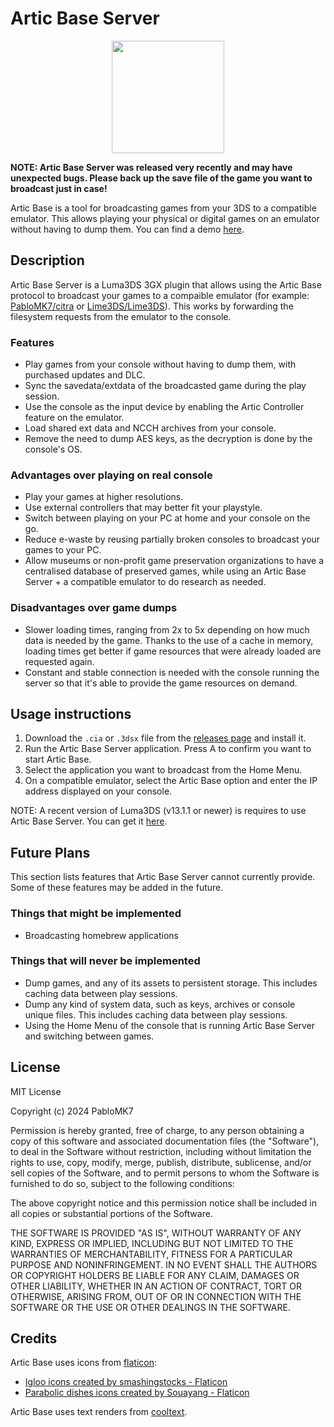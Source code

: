 # Artic Base Server
<p align="center">
<img width="180" height="180" src="https://github.com/PabloMK7/ArticBaseServer/blob/main/images/logo.png?raw=true">
</p>

**NOTE: Artic Base Server was released very recently and may have unexpected bugs. Please back up the save file of the game you want to broadcast just in case!**

Artic Base is a tool for broadcasting games from your 3DS to a compatible emulator. This allows playing your physical or digital games on an emulator without having to dump them. You can find a demo [here](https://www.youtube.com/watch?v=noDz-FnOd2M).

## Description
Artic Base Server is a Luma3DS 3GX plugin that allows using the Artic Base protocol to broadcast your games to a compaible emulator (for example: [PabloMK7/citra](https://github.com/PabloMK7/citra) or [Lime3DS/Lime3DS](https://github.com/Lime3DS/Lime3DS)). This works by forwarding the filesystem requests from the emulator to the console.

### Features
- Play games from your console without having to dump them, with purchased updates and DLC.
- Sync the savedata/extdata of the broadcasted game during the play session.
- Use the console as the input device by enabling the Artic Controller feature on the emulator.
- Load shared ext data and NCCH archives from your console.
- Remove the need to dump AES keys, as the decryption is done by the console's OS.

### Advantages over playing on real console
- Play your games at higher resolutions.
- Use external controllers that may better fit your playstyle.
- Switch between playing on your PC at home and your console on the go.
- Reduce e-waste by reusing partially broken consoles to broadcast your games to your PC.
- Allow museums or non-profit game preservation organizations to have a centralised database of preserved games, while using an Artic Base Server + a compatible emulator to do research as needed.

### Disadvantages over game dumps
- Slower loading times, ranging from 2x to 5x depending on how much data is needed by the game. Thanks to the use of a cache in memory, loading times get better if game resources that were already loaded are requested again.
- Constant and stable connection is needed with the console running the server so that it's able to provide the game resources on demand.

## Usage instructions
1) Download the `.cia` or `.3dsx` file from the [releases page](https://github.com/PabloMK7/ArticBaseServer/releases) and install it.
2) Run the Artic Base Server application. Press A to confirm you want to start Artic Base.
3) Select the application you want to broadcast from the Home Menu.
4) On a compatible emulator, select the Artic Base option and enter the IP address displayed on your console.

NOTE: A recent version of Luma3DS (v13.1.1 or newer) is requires to use Artic Base Server. You can get it [here](https://github.com/LumaTeam/Luma3DS/releases/latest).

## Future Plans
This section lists features that Artic Base Server cannot currently provide. Some of these features may be added in the future.

### Things that might be implemented
- Broadcasting homebrew applications

### Things that will never be implemented
- Dump games, and any of its assets to persistent storage. This includes caching data between play sessions.
- Dump any kind of system data, such as keys, archives or console unique files. This includes caching data between play sessions.
- Using the Home Menu of the console that is running Artic Base Server and switching between games.

## License
MIT License

Copyright (c) 2024 PabloMK7

Permission is hereby granted, free of charge, to any person obtaining a copy
of this software and associated documentation files (the "Software"), to deal
in the Software without restriction, including without limitation the rights
to use, copy, modify, merge, publish, distribute, sublicense, and/or sell
copies of the Software, and to permit persons to whom the Software is
furnished to do so, subject to the following conditions:

The above copyright notice and this permission notice shall be included in all
copies or substantial portions of the Software.

THE SOFTWARE IS PROVIDED "AS IS", WITHOUT WARRANTY OF ANY KIND, EXPRESS OR
IMPLIED, INCLUDING BUT NOT LIMITED TO THE WARRANTIES OF MERCHANTABILITY,
FITNESS FOR A PARTICULAR PURPOSE AND NONINFRINGEMENT. IN NO EVENT SHALL THE
AUTHORS OR COPYRIGHT HOLDERS BE LIABLE FOR ANY CLAIM, DAMAGES OR OTHER
LIABILITY, WHETHER IN AN ACTION OF CONTRACT, TORT OR OTHERWISE, ARISING FROM,
OUT OF OR IN CONNECTION WITH THE SOFTWARE OR THE USE OR OTHER DEALINGS IN THE
SOFTWARE.

## Credits
Artic Base uses icons from [flaticon](https://www.flaticon.com):
- <a href="https://www.flaticon.com/free-icons/igloo" title="igloo icons">Igloo icons created by smashingstocks - Flaticon</a>
- <a href="https://www.flaticon.com/free-icons/parabolic-dishes" title="parabolic dishes icons">Parabolic dishes icons created by Souayang - Flaticon</a>

Artic Base uses text renders from [cooltext](https://cooltext.com/).
